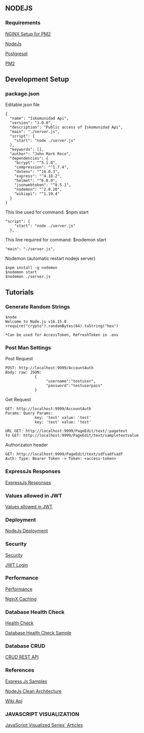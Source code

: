 ## NODEJS

### Requirements

[NGINX Setup for PM2](https://pm2.keymetrics.io/docs/tutorials/pm2-nginx-production-setup)

[NodeJs](https://www.tutorialspoint.com/nodejs/index.htm)

[Postgresql](https://www.digitalocean.com/community/tutorials/how-to-use-postgresql-with-node-js-on-ubuntu-20-04)

[PM2](https://pm2.keymetrics.io/docs/usage/specifics/)
## Development Setup
### package.json
Editable json file
```
{
  "name": "Iskomunidad Api",
  "version": "1.0.0",
  "description": "Public access of Iskomunidad Api",
  "main": "./server.js",
  "script": {
    "start": "node ./server.js"
  },
  "keywords": [],
  "author": "John Mark Roco",
  "dependencies": {
    "bcrypt": "^5.1.0",
    "compression": "^1.7.4",
    "dotenv": "^16.0.3",
    "express": "^4.18.2",
    "helmet": "^6.0.0",
    "jsonwebtoken": "^8.5.1",
    "nodemon": "^2.0.20",
    "wikiapi": "^1.19.4"
  }
}
```
This line used for command: $npm start
```
"script": {
    "start": "node ./server.js"
  },
```
This line required for command: $nodemon start
```
"main": "./server.js",
```
Nodemon (automatic restart nodejs server)
```
$npm install -g nodemon
$nodemon start
$nodemon ./server.js
```
## Tutorials
### Generate Random Strings
```
$node
Welcome to Node.js v16.15.0.
>require("crypto").randomBytes(64).toString("hex")

*Can be used for AccessToken, RefreshToken in .env
```
### Post Man Settings
Post Request
```
POST: http://localhost:9999/AccountAuth
Body: raw: JSON: 
             {
	              "username":"testuser",
	              "password":"testuserpass"
             }
```
Get Request
```
GET: http://localhost:9999/AccountAuth
Params: Query Params: 
             key: 'test' value: 'test'
             key: 'test' value: 'test'

URL GET: http://localhost:9999/PageEdit/text/:pagetext
To GET: http://localhost:9999/PageEdit/text/sampletextvalue
```
Authorizaton header
```
GET: http://localhost:9999/PageEdit/text/sdfsadfsadf
Auth: Type: Bearer Token -> Token: <access-token>
```
### ExpressJs Responses
[ExpressJs Responses](https://stackoverflow.com/questions/7042340/error-cant-set-headers-after-they-are-sent-to-the-client)
### Values allowed in JWT
[Values allowed in JWT](http://www.iana.org/assignments/jwt/jwt.xhtml)

### Deployment 

[NodeJs Deployment](https://www.digitalocean.com/community/tutorials/how-to-set-up-a-node-js-application-for-production-on-ubuntu-18-04)

### Security
[Security](https://expressjs.com/en/advanced/best-practice-security.html)

[JWT Login](https://medium.com/@prashantramnyc/authenticate-rest-apis-in-node-js-using-jwt-json-web-tokens-f0e97669aad3)
### Performance

[Performance](https://expressjs.com/en/advanced/best-practice-performance.html)

[NginX Caching](https://serversforhackers.com/c/nginx-caching)

### Database Health Check
[Health Check](https://expressjs.com/en/advanced/healthcheck-graceful-shutdown.html)

[Database Health Check Sample](https://github.com/godaddy/terminus/blob/main/example/mysql/index.js)

### Database CRUD
[CRUD REST API](https://blog.logrocket.com/crud-rest-api-node-js-express-postgresql/)

### References
[Express Js Samples](https://github.com/expressjs/express/tree/master/examples/route-separation)

[NodeJs Clean Architecture](https://www.youtube.com/watch?v=VmY22KuRDbk)

[Wiki Api](https://kanasimi.github.io/wikiapi/Wikiapi.html)

### JAVASCRIPT VISUALIZATION

[JavaScript Visualized Series' Articles](https://dev.to/lydiahallie/series/3341)
